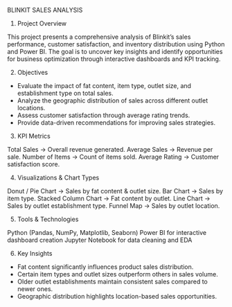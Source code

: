 BLINKIT SALES ANALYSIS

1. Project Overview

This project presents a comprehensive analysis of Blinkit’s sales performance, customer satisfaction, and inventory distribution using Python and Power BI. 
The goal is to uncover key insights and identify opportunities for business optimization through interactive dashboards and KPI tracking.

2. Objectives

* Evaluate the impact of fat content, item type, outlet size, and establishment type on total sales.
* Analyze the geographic distribution of sales across different outlet locations.
* Assess customer satisfaction through average rating trends.
* Provide data-driven recommendations for improving sales strategies.


3. KPI Metrics

Total Sales → Overall revenue generated.
Average Sales → Revenue per sale.
Number of Items → Count of items sold.
Average Rating → Customer satisfaction score.


4. Visualizations & Chart Types

Donut / Pie Chart → Sales by fat content & outlet size.
Bar Chart → Sales by item type.
Stacked Column Chart → Fat content by outlet.
Line Chart → Sales by outlet establishment type.
Funnel Map → Sales by outlet location.


5. Tools & Technologies

Python (Pandas, NumPy, Matplotlib, Seaborn)
Power BI for interactive dashboard creation
Jupyter Notebook for data cleaning and EDA


6. Key Insights

* Fat content significantly influences product sales distribution.
* Certain item types and outlet sizes outperform others in sales volume.
* Older outlet establishments maintain consistent sales compared to newer ones.
* Geographic distribution highlights location-based sales opportunities.
